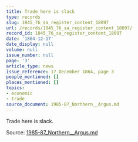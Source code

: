 ```yaml
---
title: Trade here is slack
type: records
slug: 1845_76_sa_register_content_18097
url: /records/1845_76_sa_register_content_18097/
record_id: 1845_76_sa_register_content_18097
date: '1864-12-17'
date_display: null
volume: null
issue_number: null
page: '3'
article_type: news
issue_reference: 17 December 1864, page 3
people_mentioned: []
places_mentioned: []
topics:
- economic
- trade
source_document: 1985-87_Northern__Argus.md
---
```


Trade here is slack.

Source: [1985-87_Northern__Argus.md](/downloads/markdown/1985-87_Northern__Argus.md)
